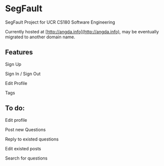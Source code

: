 # SegFault
SegFault Project for UCR CS180 Software Engineering

Currently hosted at [http://angda.info](http://angda.info), may be eventually migrated to another domain name.


## Features

Sign Up

Sign In / Sign Out

Edit Profile

Tags


## To do:

Edit profile

Post new Questions

Reply to existed questions

Edit existed posts

Search for questions
